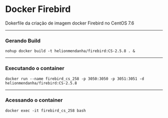 # Docker Firebird
Dokerfile da criação de imagem docker Firebird no CentOS 7.6

*********
### Gerando Build
```
nohup docker build -t helionmendanha/firebird:CS-2.5.8 . &
```

*********
### Executando o container
```
docker run --name firebird_cs_258 -p 3050:3050 -p 3051:3051 -d helionmendanha/firebird:CS-2.5.8
```
*********

### Acessando o container
```
docker exec -it firebird_cs_258 bash
```